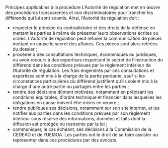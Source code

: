 Principes applicables à la procédure
L’Autorité de régulation met en œuvre des procédures transparentes et non discriminatoires pour trancher les différends qui lui sont soumis.
Ainsi, l’Autorité de régulation doit :
- respecter le principe du contradictoire et des droits de la défense en mettant les parties à même de présenter leurs observations écrites ou orales. L’Autorité de régulation peut refuser la communication de pièces mettant en cause le secret des affaires. Ces pièces sont alors retirées du dossier ;
- procéder à des consultations techniques, économiques ou juridiques, ou avoir recours à des expertises respectant le secret de l’instruction du différend dans les conditions prévues par le règlement intérieur de l’Autorité de régulation. Les frais engendrés par ces consultations et expertises sont mis à la charge de la partie perdante, sauf si les circonstances particulières du différend justifient qu'ils soient mis à la charge d'une autre partie ou partagés entre les parties ;
- rendre des décisions dûment motivées, notamment en précisant les conditions équitables, d'ordre technique et financier dans lesquelles les obligations en cause doivent être mises en œuvre ;
- rendre publiques ses décisions, notamment sur son site internet, et les notifier aux parties dans les conditions prévues par son règlement intérieur sous réserve des informations, données et faits dont la diffusion est protégée ou restreinte par la loi ;
- communiquer, le cas échéant, ses décisions à la Commission de la CEDEAO et de l’UEMOA.
Les parties ont le droit de se faire assister ou représenter dans ces procédures par des avocats.